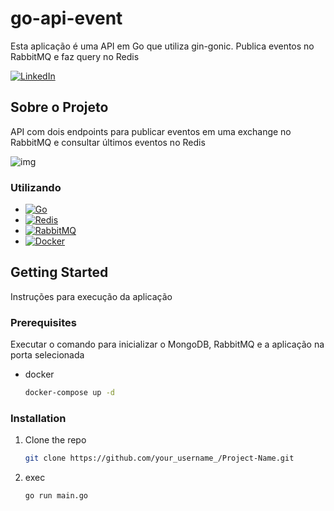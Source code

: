 # go-api-event
Esta aplicação é uma API em Go que utiliza gin-gonic. Publica eventos no RabbitMQ e faz query no Redis

[![LinkedIn][linkedin-shield]][linkedin-url]


<!-- SOBRE O PROJETO -->
## Sobre o Projeto

API com dois endpoints para publicar eventos em uma exchange no RabbitMQ e consultar últimos eventos no Redis

![img](https://user-images.githubusercontent.com/21323326/233877399-487d793c-76b4-445b-88fd-111c94145c26.png)

### Utilizando

* [![Go][Go-badge]][Go-url]
* [![Redis](https://img.shields.io/badge/Redis-v6.0-red.svg)](https://redis.io/)
* [![RabbitMQ][RabbitMQ-badge]][RabbitMQ-url]
* [![Docker][Docker-badge]][Docker-url]

<!-- GETTING STARTED -->
## Getting Started

Instruções para execução da aplicação

### Prerequisites

Executar o comando para inicializar o MongoDB, RabbitMQ e a aplicação na porta selecionada
* docker
  ```sh
  docker-compose up -d
  ```

### Installation

1. Clone the repo
   ```sh
   git clone https://github.com/your_username_/Project-Name.git
   ```
2. exec
   ```sh
   go run main.go
   ```


<!-- MARKDOWN LINKS & IMAGES -->
<!-- https://www.markdownguide.org/basic-syntax/#reference-style-links -->
[linkedin-shield]: https://img.shields.io/badge/-LinkedIn-black.svg?style=for-the-badge&logo=linkedin&colorB=555
[linkedin-url]: https://www.linkedin.com/in/felipe-fernandes-fca/
[Go-url]: https://golang.org/
[Go-badge]: https://img.shields.io/badge/go-%2300ADD8.svg?style=flat&logo=go&logoColor=white
[RabbitMQ-badge]: https://img.shields.io/badge/rabbitmq-%23ff6600.svg?style=flat&logo=rabbitmq&logoColor=white
[RabbitMQ-url]: https://www.rabbitmq.com/
[Docker-badge]: https://img.shields.io/badge/docker-%230db7ed.svg?style=flat&logo=docker&logoColor=white
[Docker-url]: https://www.docker.com/

